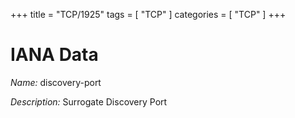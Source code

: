 +++
title = "TCP/1925"
tags = [ "TCP" ]
categories = [ "TCP" ]
+++

# IANA Data

_Name:_ discovery-port

_Description:_ Surrogate Discovery Port

